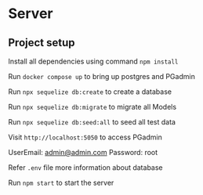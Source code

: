 # Server

## Project setup

Install all dependencies using command `npm install`

Run `docker compose up` to bring up postgres and PGadmin

Run `npx sequelize db:create` to create a database

Run `npx sequelize db:migrate` to migrate all Models

Run `npx sequelize db:seed:all` to seed all test data

Visit `http://localhost:5050` to access PGadmin

UserEmail: admin@admin.com
Password: root

Refer `.env` file more information about database

Run `npm start` to start the server
